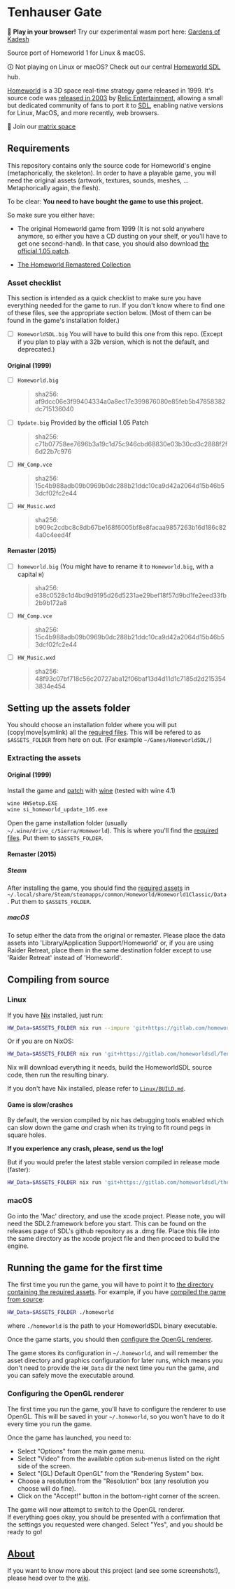 # Tenhauser Gate

📣 **Play in your browser!** Try our experimental wasm port here: [Gardens of Kadesh]

Source port of Homeworld 1 for Linux & macOS.

🛈 Not playing on Linux or macOS? Check out our central [Homeworld SDL] hub.

[Homeworld] is a 3D space real-time strategy game released in 1999.
It's source code was [released in 2003] by [Relic Entertainment], allowing a small but dedicated community of fans to port it to [SDL], enabling native versions for Linux, MacOS, and more recently, web browsers.

💬 Join our [matrix space]

[matrix space]: https://matrix.to/#/#homeworld-sdl:matrix.org
[Homeworld SDL]: https://github.com/HomeworldSDL/HomeworldSDL
[SDL]: https://en.wikipedia.org/wiki/Simple_DirectMedia_Layer
[Homeworld]: https://en.wikipedia.org/wiki/Homeworld
[released in 2003]: http://www.insidemacgames.com/news/story.php?ArticleID=8516
[Relic Entertainment]: https://www.relic.com/
[Gardens of Kadesh]: https://gardensofkadesh.github.io/


## Requirements

This repository contains only the source code for Homeworld's engine (metaphorically, the skeleton). In order to have a playable game, you will need the original assets (artwork, textures, sounds, meshes, ... Metaphorically again, the flesh).

To be clear: **You need to have bought the game to use this project.**

So make sure you either have:

- The original Homeworld game from 1999 (It is not sold anywhere anymore, so either you have a CD dusting on your shelf, or you'll have to get one second-hand).
  In that case, you should also download [the official 1.05 patch].

- [The Homeworld Remastered Collection](https://www.homeworldremastered.com/)

### Asset checklist

This section is intended as a quick checklist to make sure you have everything needed for the game to run. If you don't know where to find one of these files, see the appropriate section below. (Most of them can be found in the game's installation folder.)

- [ ] `HomeworldSDL.big` You will have to build this one from this repo. (Except if you plan to play with a 32b version, which is not the default, and deprecated.)

#### Original (1999)

- [ ] `Homeworld.big`  
    > sha256: af9dcc06e3f99404334a0a8ec17e399876080e85feb5b47858382dc715136040
- [ ] `Update.big` Provided by the official 1.05 Patch  
    > sha256: c71b07758ee7696b3a19c1d75c946cbd68830e03b30cd3c2888f2f6d22b7c976
- [ ] `HW_Comp.vce`  
    > sha256: 15c4b988adb09b0969b0dc288b21ddc10ca9d42a2064d15b46b53dcf02fc2e44

- [ ] `HW_Music.wxd`  
    > sha256: b909c2cdbc8c8db67be168f6005bf8e8facaa9857263b16d186c824a0c4eed4f

#### Remaster (2015)

- [ ] `homeworld.big` (You might have to rename it to `Homeworld.big`, with a capital `H`)
    > sha256: e38c0528c1d4bd9d9195d26d5231ae29bef18f57d9bd1fe2eed33fb2b9b172a8
- [ ] `HW_Comp.vce`  
    > sha256: 15c4b988adb09b0969b0dc288b21ddc10ca9d42a2064d15b46b53dcf02fc2e44

- [ ] `HW_Music.wxd`  
    > sha256: 48f93c07bf718c56c20727aba12f06baf13d4d11d1c7185d2d2153543834e454

## Setting up the assets folder

You should choose an installation folder where you will put (copy|move|symlink) all the [required files](#asset-checklist). This will be refered to as `$ASSETS_FOLDER` from here on out. (For example `~/Games/HomeworldSDL/`)

### Extracting the assets

#### Original (1999)

Install the game and [patch][the official 1.05 patch] with [wine] (tested with wine 4.1)

``` sh
wine HWSetup.EXE
wine si_homeworld_update_105.exe
```

Open the game installation folder (usually `~/.wine/drive_c/Sierra/Homeworld`). This is where you'll find the [required files](#asset-checklist). Put them to `$ASSETS_FOLDER`.

[wine]: https://www.winehq.org/

#### Remaster (2015)

##### Steam

After installing the game, you should find the [required assets](#asset-checklist) in `~/.local/share/Steam/steamapps/common/Homeworld/Homeworld1Classic/Data`. Put them to `$ASSETS_FOLDER`.

##### macOS

To setup either the data from the original or remaster.  Please place the data assets into 'Library/Application Support/Homeworld' or, if you are using Raider Retreat, place them in the same destination folder except to use 'Raider Retreat' instead of 'Homeworld'.

## Compiling from source

### Linux

If you have [Nix] installed, just run:

```sh
HW_Data=$ASSETS_FOLDER nix run --impure 'git+https://gitlab.com/homeworldsdl/TenhauserGate.git?dir=Linux#i-am-not-on-nixos'
```

Or if you are on NixOS:

```sh
HW_Data=$ASSETS_FOLDER nix run 'git+https://gitlab.com/homeworldsdl/TenhauserGate.git?dir=Linux'
```

Nix will download everything it needs, build the HomeworldSDL source code, then run the resulting binary.

If you don't have Nix installed, please refer to [`Linux/BUILD.md`](Linux/BUILD.md).

#### Game is slow/crashes

By default, the version compiled by nix has debugging tools enabled which can slow down the game _and_ crash when its trying to fit round pegs in square holes.

__If you experience any crash, please, send us the log!__

But if you would prefer the latest stable version compiled in release mode (faster):

```sh
HW_Data=$ASSETS_FOLDER nix run 'git+https://gitlab.com/homeworldsdl/the-guidestone.git'
```


### macOS

Go into the 'Mac' directory, and use the xcode project.  Please note, you will need the SDL2.framework before you start.  This can be found on the releases page of SDL's github repository as a .dmg file.  Place this file into the same directory as the xcode project file and then proceed to build the engine.

[Nix]: https://nixos.org/nix/

## Running the game for the first time

The first time you run the game, you will have to point it to [the directory containing the required assets](#setting-up-the-assets-folder). For example, if you have [compiled the game from source](#compiling-from-source):

```sh
HW_Data=$ASSETS_FOLDER ./homeworld
```

where `./homeworld` is the path to your HomeworldSDL binary executable.

Once the game starts, you should then [configure the OpenGL renderer](#configuring-the-opengl-renderer).

The game stores its configuration in `~/.homeworld`, and will remember the asset directory and graphics configuration for later runs, which means you don't need to provide the `HW_Data` dir the next time you run the game, and you can safely move the executable around.

### Configuring the OpenGL renderer

The first time you run the game, you'll have to configure the renderer to use OpenGL. This will be saved in your `~/.homeworld`, so you won't have to do it every time you run the game.

Once the game has launched, you need to:

- Select "Options" from the main game menu.
- Select "Video" from the available option sub-menus listed on
    the right side of the screen.
- Select "(GL) Default OpenGL" from the "Rendering System" box.
- Choose a resolution from the "Resolution" box (any resolution
    you choose will do fine).
- Click on the "Accept!" button in the bottom-right corner of the screen.

 The game will now attempt to switch to the OpenGL renderer.  
 If everything goes okay, you should be presented with a confirmation that the settings you requested were changed.  Select "Yes", and you should be ready to go!

## [About][wiki]

If you want to know more about this project (and see some screenshots!), please head over to the [wiki].

[wiki]: https://gitlab.com/ThibaultLemaire/HomeworldSDL/wikis/home

[releases]: https://gitlab.com/ThibaultLemaire/HomeworldSDL/-/releases
[the official 1.05 patch]: https://www.homeworldaccess.net/infusions/downloads/downloads.php?file_id=35
